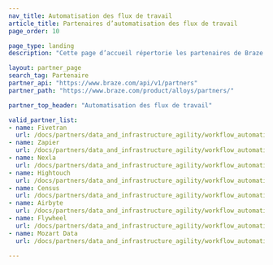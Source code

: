 ```yaml
---
nav_title: Automatisation des flux de travail
article_title: Partenaires d’automatisation des flux de travail
page_order: 10

page_type: landing
description: "Cette page d’accueil répertorie les partenaires de Braze (Alloys) qui vous permettent d’automatiser les flux de travail entre plusieurs services et applications."

layout: partner_page
search_tag: Partenaire
partner_api: "https://www.braze.com/api/v1/partners"
partner_path: "https://www.braze.com/product/alloys/partners/"

partner_top_header: "Automatisation des flux de travail"

valid_partner_list:
- name: Fivetran
  url: /docs/partners/data_and_infrastructure_agility/workflow_automation/fivetran/
- name: Zapier
  url: /docs/partners/data_and_infrastructure_agility/workflow_automation/zapier/
- name: Nexla
  url: /docs/partners/data_and_infrastructure_agility/workflow_automation/nexla/
- name: Hightouch
  url: /docs/partners/data_and_infrastructure_agility/workflow_automation/hightouch/
- name: Census
  url: /docs/partners/data_and_infrastructure_agility/workflow_automation/census/
- name: Airbyte
  url: /docs/partners/data_and_infrastructure_agility/workflow_automation/airbyte/
- name: Flywheel
  url: /docs/partners/data_and_infrastructure_agility/workflow_automation/flywheel/
- name: Mozart Data
  url: /docs/partners/data_and_infrastructure_agility/workflow_automation/mozart_data/

---
```

